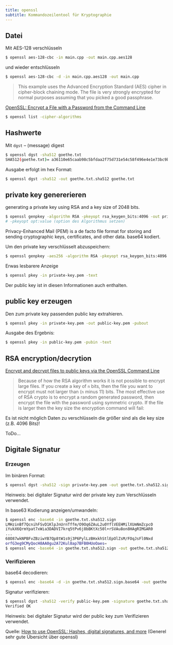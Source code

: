 ```yaml
---
title: openssl
subtitle: Kommandozeilentool für Kryptographie
---
```




## Datei 

Mit AES-128 verschlüsseln

```bash
$ openssl aes-128-cbc -in main.cpp -out main.cpp.aes128
```

und wieder entschlüsseln

```bash
$ openssl aes-128-cbc -d -in main.cpp.aes128 -out main.cpp
```

> This example uses the Advanced Encryption Standard (AES) cipher in cipher-block chaining mode. The file is very strongly encrypted for normal purposes assuming that you picked a good passphrase.

[OpenSSL: Encrypt a File with a Password from the Command Line](https://rietta.com/blog/openssl-encrypt-file-with-password-from/)

```bash
$ openssl list -cipher-algorithms
```



## Hashwerte

Mit `dgst` – (message) digest

```bash
$ openssl dgst -sha512 goethe.txt
SHA512(goethe.txt)= a36110e65caab98c5bfdaa2f75d731e54c58f496e4e1e73bc9bdf79543f0cac74fe866cfa0d21372793c3dc6ea36f5bd04079593f25d991e72d7fd558f1082c9
```

Ausgabe erfolgt im hex Format:

```bash
$ openssl dgst -sha512 -out goethe.txt.sha512 goethe.txt
```



## private key genererieren

generating a private key using RSA and a key size of 2048 bits.

```bash
$ openssl genpkey -algorithm RSA -pkeyopt rsa_keygen_bits:4096 -out private-key.pem
# -pkeyopt opt:value (option des Algorithmus setzen)
```

Privacy-Enhanced Mail (PEM) is a de facto file format for storing and sending cryptographic keys, certificates, and other data. base64 kodiert.

Um den private key verschlüsselt abzuspeichern:

```bash
$ openssl genpkey -aes256 -algorithm RSA -pkeyopt rsa_keygen_bits:4096 -out private-key.pem
```

Erwas lesbarere Anzeige

```bash
$ openssl pkey -in private-key.pem -text
```

Der public key ist in diesen Informationen auch enthalten.



## public key erzeugen

Den zum private key passenden public key extrahieren.

```bash
$ openssl pkey -in private-key.pem -out public-key.pem -pubout
```

Ausgabe des Ergebnis:

```bash
$ openssl pkey -in public-key.pem -pubin -text
```



## RSA encryption/decrytion

[Encrypt and decrypt files to public keys via the OpenSSL Command Line](https://raymii.org/s/tutorials/Encrypt_and_decrypt_files_to_public_keys_via_the_OpenSSL_Command_Line.html)

> Because of how the RSA algorithm works it is not possible to encrypt large files. If you create a key of `n` bits, then the file you want to encrypt must not larger than (`n` minus 11) bits. The most effective use of RSA crypto is to encrypt a random generated password, then encrypt the file with the password using symmetric crypto. If the file is larger then the key size the encryption command will fail:

Es ist nicht möglich Daten zu verschlüsseln die größer sind als die key size (z.B. 4096 Bits)!

ToDo...



## Digitale Signatur

### Erzeugen

Im binären Format:

```bash
$ openssl dgst -sha512 -sign private-key.pem -out goethe.txt.sha512.sign goethe.txt
```

Heinweis: bei digitaler Signatur wird der private key zum Verschlüsseln verwendet.

In base63 Kodierung anzeigen/umwandeln:

```bash
$ openssl enc -base64 -in goethe.txt.sha512.sign
LMHzinBf7QcnihFSvD1KlpJnUrnTffm/O9Oq6ZAuL2u0YflVEEHMilXUmNmZcpcO
iYukX6QrmYpat7xWia3DADVI7krq5tPv6j8bBKtXc50l+rSVAu8on8HAgRIMGAR0
...
68O87wkNPBFvZBziwYB7Qp8tW1s9j3P6PylLzBHxkhStlEpOlZsM/FOqJsFl0Nxd
orfG3eg9CMyQocH8AA0gu2A72Kul8ap7BFB0HUoOaes=
$ openssl enc -base64 -in goethe.txt.sha512.sign -out goethe.txt.sha512.sign.base64
```



### Verifizieren

base64 decodieren:

```bash
$ openssl enc -base64 -d -in goethe.txt.sha512.sign.base64 -out goethe.txt.sha512.sign
```

Signatur verifizieren:

```bash
$ openssl dgst -sha512 -verify public-key.pem -signature goethe.txt.sha512.sign goethe.txt
Verified OK
```

Heinweis: bei digitaler Signatur wird der public key zum Verifizieren verwendet.

Quelle: [How to use OpenSSL: Hashes, digital signatures, and more](https://opensource.com/article/19/6/cryptography-basics-openssl-part-2) (Generel sehr gute Übersicht über openssl)



